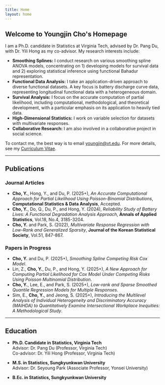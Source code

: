 ```yaml
---
title: Home
layout: home
---
```


## Welcome to Youngjin Cho's Homepage

I am a Ph.D. candidate in Statistics at Virginia Tech, advised by Dr. Pang Du, with Dr. Yili Hong as my co-advisor. My research interests include:

- **Smoothing Splines:** I conduct research on various smoothing spline ANOVA models, concentrating on 1) developing models for survival data and 2) exploring statistical inference using functional Bahadur representation.
- **Functional Data Analysis:** I take an application-driven approach to diverse functional datasets. A key focus is battery discharge curve data, representing longitudinal functional data with a heterogeneous domain.
- **Survival Analysis:** I focus on the accurate computation of partial likelihood, including computational, methodological, and theoretical development, with a particular emphasis on its application to heavily tied data.
- **High-Dimensional Statistics:** I work on variable selection for datasets with multivariate responses.
- **Collaborative Research:** I am also involved in a collaborative project in social science.  

To contact me, the best way is to email [youngjin@vt.edu](mailto:youngjin@vt.edu). For more details, see my [Curriculum Vitae](CV_Youngjin_Cho.pdf).

---

## Publications

### Journal Articles
- **Cho, Y.**, Hong, Y., and Du, P. (2025+), *An Accurate Computational Approach for Partial Likelihood Using Poisson-Binomial Distributions*, **Computational Statistics & Data Analysis**, Accepted.  
- **Cho, Y.**, Do, Q., Du, P., and Hong, Y. (2024), *Reliability Study of Battery Lives: A Functional Degradation Analysis Approach*, **Annals of Applied Statistics**, Vol.18, No.4, 3185-3204.  
- **Cho, Y.** and Park, S. (2022), *Multivariate Response Regression with Low-Rank and Generalized Sparsity*, **Journal of the Korean Statistical Society**, Vol.51, 847-867. 

### Papers in Progress
- **Cho, Y.** and Du, P. (2025+), *Smoothing Spline Competing Risk Cox Model*.  
- Lin, Z., **Cho, Y.**, Du, P., and Hong, Y. (2025+), *A New Approach for Computing Partial Likelihood for Cox Model Under Competing Risks Using Poisson Multinomial Distribution*.  
- **Cho, Y.**, Lee, E., and Park, S. (2025+), *Low-rank and Sparse Smoothed Quantile Regression Models for Multiple Responses*.  
- Sim, E., **Cho, Y.**, and Jeong, S. (2025+), *Introducing the Multilevel Analysis of Individual Heterogeneity and Discriminatory Accuracy (MAIHDA) to Quantitatively Examine Intersectional Workplace Inequities: A Methodological Study*. 

---

## Education

- **Ph.D. Candidate in Statistics, Virginia Tech**  
  Advisor: Dr. Pang Du (Professor, Virginia Tech)  
  Co-advisor: Dr. Yili Hong (Professor, Virginia Tech)  

- **M.S. in Statistics, Sungkyunkwan University**  
  Advisor: Dr. Seyoung Park (Associate Professor, Yonsei University)  

- **B.Ec. in Statistics, Sungkyunkwan University** 
